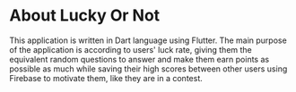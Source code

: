 # About Lucky Or Not

This application is written in Dart language using Flutter. The main purpose of the application is according to users' luck rate, giving them the equivalent random questions to
answer and make them earn points as possible as much while saving their high scores between other users using Firebase to motivate them, like they are in a contest.
